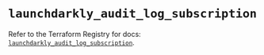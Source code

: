 # `launchdarkly_audit_log_subscription`

Refer to the Terraform Registry for docs: [`launchdarkly_audit_log_subscription`](https://registry.terraform.io/providers/launchdarkly/launchdarkly/2.21.2/docs/resources/audit_log_subscription).
